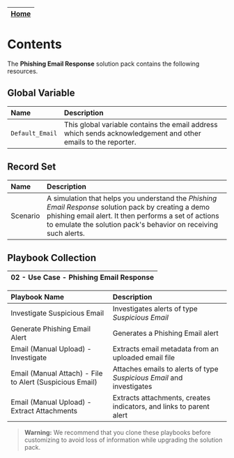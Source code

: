 | [Home](../README.md) |
|------------------------------------------------------------------------------------------------------------------|

# Contents

The **Phishing Email Response** solution pack contains the following resources.

## Global Variable

| Name            | Description                                                                                                   |
|:----------------|:--------------------------------------------------------------------------------------------------------------|
| `Default_Email` | This global variable contains the email address which sends acknowledgement and other emails to the reporter. |

## Record Set

| Name     | Description                                                                         |
|:---------|:------------------------------------------------------------------------------------|
| Scenario | A simulation that helps you understand the *Phishing Email Response* solution pack by creating a demo phishing email alert. It then performs a set of actions to emulate the solution pack's behavior on receiving such alerts. |

## Playbook Collection

| 02 - Use Case - Phishing Email Response |
|:----------------------------------------|

| Playbook Name                                            | Description                                                           |
|:---------------------------------------------------------|:----------------------------------------------------------------------|
| Investigate Suspicious Email                             | Investigates alerts of type *Suspicious Email*                        |
| Generate Phishing Email Alert                            | Generates a Phishing Email alert                                      |
| Email (Manual Upload) - Investigate                      | Extracts email metadata from an uploaded email file                   |
| Email (Manual Attach) - File to Alert (Suspicious Email) | Attaches emails to alerts of type *Suspicious Email* and investigates |
| Email (Manual Upload) - Extract Attachments              | Extracts attachments, creates indicators, and links to parent alert   |

>**Warning:** We recommend that you clone these playbooks before customizing to avoid loss of information while upgrading the solution pack.